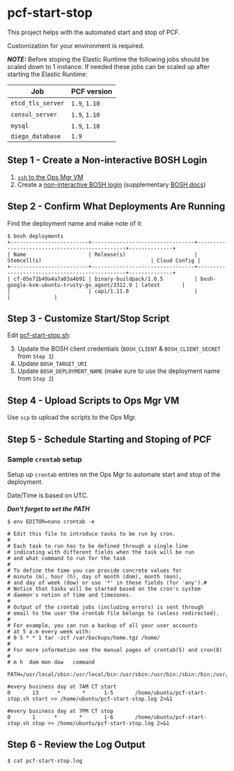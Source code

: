 # pcf-start-stop

This project helps with the automated start and stop of PCF.

Customization for your environment is required.

***NOTE:*** Before stoping the Elastic Runtime the following jobs should be scaled down to 1 instance.  If needed these jobs can be scaled up after starting the Elastic Runtime:

Job | PCF version
------------ | -------------
`etcd_tls_server` | `1.9`, `1.10`
`consul_server` | `1.9`, `1.10`
`mysql` | `1.9`, `1.10`
`diego_database` | `1.9`

## Step 1 - Create a Non-interactive BOSH Login

1. [`ssh` to the Ops Mgr VM](http://docs.pivotal.io/pivotalcf/1-9/customizing/trouble-advanced.html)
1. Create a [non-interactive BOSH  login](https://discuss.pivotal.io/hc/en-us/articles/221695507-How-to-log-on-BOSH-in-non-interactive-scripts-Internal-Article-)  (supplementary [BOSH docs](https://bosh.io/docs/director-users-uaa.html#client-login))

## Step 2 - Confirm What Deployments Are Running

Find the deployment name and make note of it:

```
$ bosh deployments
+-------------------------+---------------------------------+-----------------------------------------------+--------------+
| Name                    | Release(s)                      | Stemcell(s)                                   | Cloud Config |
+-------------------------+---------------------------------+-----------------------------------------------+--------------+
| cf-05e71b49a4a7a03a4b91 | binary-buildpack/1.0.5          | bosh-google-kvm-ubuntu-trusty-go_agent/3312.9 | latest       |
|                         | capi/1.11.8                     |                                               |              |

```
## Step 3 - Customize Start/Stop Script

Edit [pcf-start-stop.sh](./pcf-start-stop.sh):

3. Update the BOSH client credentials (`BOSH_CLIENT` & `BOSH_CLIENT_SECRET` from `Step 1`)
3. Update `BOSH_TARGET_URI`
3. Update `BOSH_DEPLOYMENT_NAME` (make sure to use the deployment name from `Step 2`)

## Step 4 - Upload Scripts to Ops Mgr VM

Use `scp` to upload the scripts to the Ops Mgr.

## Step 5 - Schedule Starting and Stoping of PCF

### Sample `crontab` setup

Setup up `crontab` entries on the Ops Mgr to automate start and stop of the deployment.

Date/Time is based on UTC.

***Don't forget to set the PATH***
```
$ env EDITOR=nano crontab -e

# Edit this file to introduce tasks to be run by cron.
#
# Each task to run has to be defined through a single line
# indicating with different fields when the task will be run
# and what command to run for the task
#
# To define the time you can provide concrete values for
# minute (m), hour (h), day of month (dom), month (mon),
# and day of week (dow) or use '*' in these fields (for 'any').#
# Notice that tasks will be started based on the cron's system
# daemon's notion of time and timezones.
#
# Output of the crontab jobs (including errors) is sent through
# email to the user the crontab file belongs to (unless redirected).
#
# For example, you can run a backup of all your user accounts
# at 5 a.m every week with:
# 0 5 * * 1 tar -zcf /var/backups/home.tgz /home/
#
# For more information see the manual pages of crontab(5) and cron(8)
#
# m h  dom mon dow   command

PATH=/usr/local/sbin:/usr/local/bin:/usr/sbin:/usr/bin:/sbin:/bin:/usr/games:/usr/local/games

#every business day at 7AM CT start
0       13      *       *      1-5       /home/ubuntu/pcf-start-stop.sh start >> /home/ubuntu/pcf-start-stop.log 2>&1

#every business day at 7PM CT stop
0       1      *       *       1-6       /home/ubuntu/pcf-start-stop.sh stop >> /home/ubuntu/pcf-start-stop.log 2>&1
```

## Step 6 - Review the Log Output

```
$ cat pcf-start-stop.log
```

